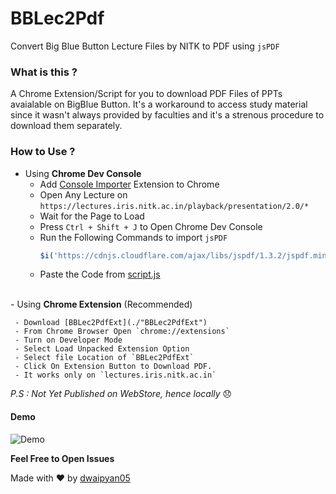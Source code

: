 # BBLec2Pdf
Convert Big Blue Button Lecture Files by NITK to PDF using `jsPDF`

### What is this ?
A Chrome Extension/Script for you to download PDF Files of PPTs avaialable on BigBlue Button. It's a workaround to access study material since it wasn't always provided by faculties and it's a strenous procedure to download them separately. 

### How to Use ?

- Using <b>Chrome Dev Console</b>
    - Add [Console Importer](https://chrome.google.com/webstore/detail/console-importer/hgajpakhafplebkdljleajgbpdmplhie?hl=en) Extension to Chrome
    - Open Any Lecture on `https://lectures.iris.nitk.ac.in/playback/presentation/2.0/*`
    - Wait for the Page to Load
    - Press `Ctrl + Shift + J` to Open Chrome Dev Console
    - Run the Following Commands to import `jsPDF`
        ```Javascript
        $i('https://cdnjs.cloudflare.com/ajax/libs/jspdf/1.3.2/jspdf.min.js')
        ```
    - Paste the Code from [script.js](./script.js)
<br>
- Using <b>Chrome Extension</b> (Recommended)
    
     - Download [BBLec2PdfExt](./"BBLec2PdfExt")
     - From Chrome Browser Open `chrome://extensions`
     - Turn on Developer Mode
     - Select Load Unpacked Extension Option
     - Select file Location of `BBLec2PdfExt`
     - Click On Extension Button to Download PDF.
     - It works only on `lectures.iris.nitk.ac.in`

<i>P.S : Not Yet Published on WebStore, hence locally </i> :disappointed:

#### Demo
![Demo](Demo.gif)

<b>Feel Free to Open Issues</b>


Made with :heart: by [dwaipyan05](https://github.com/dwaipayan05)